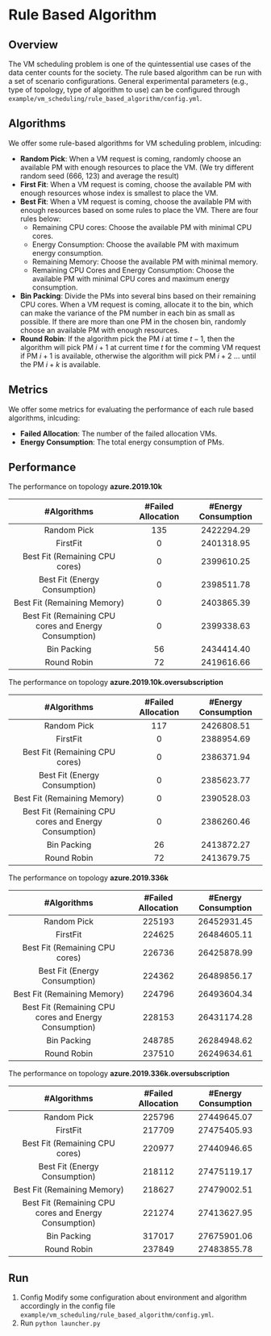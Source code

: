 # Rule Based Algorithm

## Overview

The VM scheduling problem is one of the quintessential use cases of the data center counts for the society. The rule based algorithm can be run with a set of scenario configurations. General experimental parameters (e.g., type of topology, type of algorithm to use) can be configured through `example/vm_scheduling/rule_based_algorithm/config.yml`.

## Algorithms

We offer some rule-based algorithms for VM scheduling problem, inlcuding:

- **Random Pick**: When a VM request is coming, randomly choose an available PM with enough resources to place the VM. (We try different random seed (666, 123) and average the result)
- **First Fit**: When a VM request is coming, choose the available PM with enough resources whose index is smallest to place the VM.
- **Best Fit**: When a VM request is coming, choose the available PM with enough resources based on some rules to place the VM. There are four rules below:
  - Remaining CPU cores: Choose the available PM with minimal CPU cores.
  - Energy Consumption: Choose the available PM with maximum energy consumption. 
  - Remaining Memory: Choose the available PM with minimal memory.
  - Remaining CPU Cores and Energy Consumption: Choose the available PM with minimal CPU cores and maximum energy consumption.
- **Bin Packing**: Divide the PMs into several bins based on their remaining CPU cores. When a VM request is coming, allocate it to the bin, which can make the variance of the PM number in each bin as small as possible. If there are more than one PM in the chosen bin, randomly choose an available PM with enough resources.
- **Round Robin**: If the algorithm pick the PM $i$ at time $t−1$, then the algorithm will pick PM $i+1$ at current time $t$ for the comming VM request if PM $i+1$ is available, otherwise the algorithm will pick PM $i+2$ ... until the PM $i+k$ is available. 

## Metrics

We offer some metrics for evaluating the performance of each rule based algorithms, inlcuding:

- **Failed Allocation**: The number of the failed allocation VMs. 
- **Energy Consumption**: The total energy consumption of PMs. 

## Performance

The performance on topology **azure.2019.10k**

 #Algorithms  | #Failed Allocation | #Energy Consumption
:--------------:|:--------------:|:----------------:
Random Pick   | 135 |  2422294.29
FirstFit   | 0 |  2401318.95
Best Fit (Remaining CPU cores) | 0 | 2399610.25
Best Fit (Energy Consumption)  | 0 | 2398511.78
Best Fit (Remaining Memory)   | 0 | 2403865.39
Best Fit (Remaining CPU cores and Energy Consumption)   | 0 | 2399338.63
Bin Packing   | 56 | 2434414.40
Round Robin   | 72 | 2419616.66

The performance on topology **azure.2019.10k.oversubscription**

 #Algorithms  | #Failed Allocation | #Energy Consumption
:--------------:|:--------------:|:----------------:
Random Pick   | 117 |  2426808.51
FirstFit   | 0 |  2388954.69
Best Fit (Remaining CPU cores) | 0 | 2386371.94
Best Fit (Energy Consumption)  | 0 | 2385623.77
Best Fit (Remaining Memory)   | 0 | 2390528.03
Best Fit (Remaining CPU cores and Energy Consumption)   | 0 | 2386260.46
Bin Packing   | 26 | 2413872.27
Round Robin   | 72 | 2413679.75

The performance on topology **azure.2019.336k**

 #Algorithms  | #Failed Allocation | #Energy Consumption
:--------------:|:--------------:|:----------------:
Random Pick   | 225193 |  26452931.45
FirstFit   | 224625 | 26484605.11
Best Fit (Remaining CPU cores) | 226736 | 26425878.99
Best Fit (Energy Consumption)  | 224362 | 26489856.17
Best Fit (Remaining Memory)   | 224796 | 26493604.34
Best Fit (Remaining CPU cores and Energy Consumption)   | 228153 | 26431174.28
Bin Packing   | 248785 | 26284948.62
Round Robin   | 237510 | 26249634.61

The performance on topology **azure.2019.336k.oversubscription**

 #Algorithms  | #Failed Allocation | #Energy Consumption
:--------------:|:--------------:|:----------------:
Random Pick   | 225796 | 27449645.07
FirstFit   | 217709 | 27475405.93
Best Fit (Remaining CPU cores) | 220977 | 27440946.65
Best Fit (Energy Consumption)  | 218112 | 27475119.17
Best Fit (Remaining Memory)   | 218627 | 27479002.51
Best Fit (Remaining CPU cores and Energy Consumption)   | 221274 | 27413627.95
Bin Packing   | 317017 | 27675901.06
Round Robin   | 237849 | 27483855.78

## Run

1. Config
Modify some configuration about environment and algorithm accordingly in the config file `example/vm_scheduling/rule_based_algorithm/config.yml`.
2. Run
`python launcher.py`